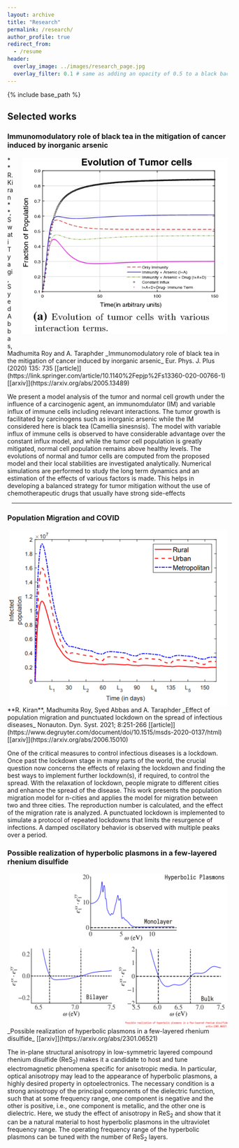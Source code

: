 ```yaml
---
layout: archive
title: "Research"
permalink: /research/
author_profile: true
redirect_from:
  - /resume
header:
  overlay_image: ../images/research_page.jpg
  overlay_filter: 0.1 # same as adding an opacity of 0.5 to a black background
---
```


{% include base_path %}


## Selected works

### Immunomodulatory role of black tea in the mitigation of cancer induced by inorganic arsenic
<img style="float: right;margin-bottom: 20px;margin-left: 10px" src="../images/fig_cancer.png" width="480">
**R. Kiran**, Swati Tyagi, Syed Abbas, Madhumita Roy and A. Taraphder 
  _Immunomodulatory role of black tea in the mitigation of cancer induced by inorganic arsenic_
  Eur. Phys. J. Plus (2020) 135: 735 [[article]](https://link.springer.com/article/10.1140%2Fepjp%2Fs13360-020-00766-1)
  [[arxiv]](https://arxiv.org/abs/2005.13489) 

We present a model analysis of the tumor and normal cell growth under the influence of a carcinogenic 
agent, an immunomdulator (IM) and variable influx of immune cells including relevant interactions. 
The tumor growth is facilitated by carcinogens such as inorganic 
arsenic while the IM considered here is black tea (Camellia sinesnsis). The model with variable 
influx of immune cells is observed to have considerable advantage over the constant influx model, 
and while the tumor cell population is greatly mitigated, normal cell population remains
above healthy levels. The evolutions of normal and tumor cells are computed from the proposed model
and their local stabilities are investigated analytically. Numerical simulations are performed to
study the long term dynamics and an estimation of the effects of various factors is made. 
This helps in developing a balanced strategy for tumor mitigation without the use of chemotherapeutic 
drugs that usually have strong side-effects

<hr style="width:100%;margin:10px">

### Population Migration and COVID  
<img style="float: right;margin-left: 10px" src="../images/fig_covid.png" width="500">
**R. Kiran**, Madhumita Roy, Syed Abbas and A. Taraphder 
  _Effect of population migration and punctuated lockdown on the spread of infectious diseases_
  Nonauton. Dyn. Syst. 2021; 8:251-266 [[article]](https://www.degruyter.com/document/doi/10.1515/msds-2020-0137/html)
  [[arxiv]](https://arxiv.org/abs/2006.15010) 


One of the critical measures to control infectious diseases is a lockdown. Once past the lockdown 
stage in many parts of the world, the crucial question now concerns the effects of relaxing the 
lockdown and finding the best ways to implement further lockdown(s), if required, to control the spread.
With the relaxation of lockdown, people migrate to different cities and enhance the spread of the disease. 
This work presents the population migration model for n-cities and applies the model for migration
between two and three cities. The reproduction number is calculated, and the effect of the migration 
rate is analyzed. A punctuated lockdown is implemented to simulate a protocol of repeated lockdowns 
that limits the resurgence of infections. A damped oscillatory behavior is observed with multiple peaks 
over a period.

### Possible realization of hyperbolic plasmons in a few-layered rhenium disulfide
<img style="float: right;margin-left: 10px" src="../images/fig_res2.png" width="500">
 _Possible realization of hyperbolic plasmons in a few-layered rhenium disulfide_
 [[arxiv]](https://arxiv.org/abs/2301.06521)  

 The in-plane structural anisotropy in low-symmetric layered compound rhenium disulfide 
 ($\text{ReS}_2$) makes it a candidate to host and tune electromagnetic phenomena specific for 
 anisotropic media. In particular, optical anisotropy may lead to the appearance of hyperbolic 
 plasmons, a highly desired property in optoelectronics. The necessary condition is a strong 
 anisotropy of the principal components of the dielectric function, such that at some frequency 
 range, one component is negative and the other is positive, i.e., one component is metallic, 
 and the other one is dielectric. Here, we study the effect of anisotropy in $\text{ReS}_2$ and 
 show that it can be a natural material to host hyperbolic plasmons in the ultraviolet frequency 
 range. The operating frequency range of the hyperbolic plasmons can be tuned with the number of 
 $\text{ReS}_2$ layers.
